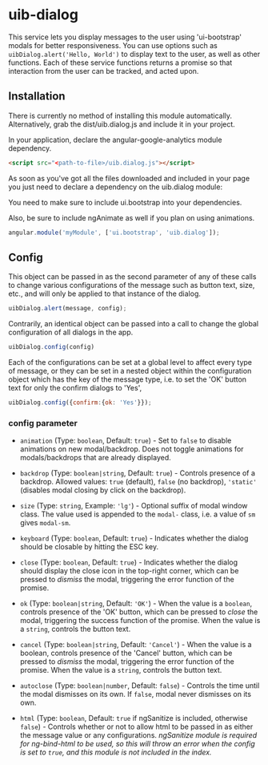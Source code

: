 # uib-dialog

This service lets you display messages to the user using 'ui-bootstrap' modals for better responsiveness.
You can use options such as `uibDialog.alert('Hello, World')` to display text to the user, as well as other functions.
Each of these service functions returns a promise so that interaction from the user can be tracked, and acted upon.

## Installation

There is currently no method of installing this module automatically.
Alternatively, grab the dist/uib.dialog.js and include it in your project.

In your application, declare the angular-google-analytics module dependency.

```html
<script src="<path-to-file>/uib.dialog.js"></script>
```

As soon as you've got all the files downloaded and included in your page you just need to declare a dependency on the uib.dialog module:

You need to make sure to include ui.bootstrap into your dependencies.

Also, be sure to include ngAnimate as well if you plan on using animations.

```javascript
angular.module('myModule', ['ui.bootstrap', 'uib.dialog']);
```

## Config

This object can be passed in as the second parameter of any of these calls to change various configurations of the message such as button text, size, etc., and will only be applied to that instance of the dialog.

```javascript
uibDialog.alert(message, config);
```

Contrarily, an identical object can be passed into a call to change the global configuration of all dialogs in the app.

```javascript
uibDialog.config(config)
```

Each of the configurations can be set at a global level to affect every type of message, or they can be set in a nested object within the configuration object which has the key of the message type, i.e. to set the 'OK' button text for only the confirm dialogs to 'Yes',

```javascript
uibDialog.config({confirm:{ok: 'Yes'}});
```

### config parameter

 - `animation` (Type: `boolean`, Default: `true`) - Set to `false` to disable animations on new modal/backdrop. Does not toggle animations for modals/backdrops that are already displayed.

 - `backdrop` (Type: `boolean|string`, Default: `true`) - Controls presence of a backdrop. Allowed values: `true` (default), `false` (no backdrop), `'static'` (disables modal closing by click on the backdrop).

 - `size` (Type: `string`, Example: `'lg'`) - Optional suffix of modal window class. The value used is appended to the `modal-` class, i.e. a value of `sm` gives `modal-sm`.

 - `keyboard` (Type: `boolean`, Default: `true`) - Indicates whether the dialog should be closable by hitting the ESC key.

 - `close` (Type: `boolean`, Default: `true`) - Indicates whether the dialog should display the close icon in the top-right corner, which can be pressed to _dismiss_ the modal, triggering the error function of the promise.

 - `ok` (Type: `boolean|string`, Default: `'OK'`) - When the value is a `boolean`, controls presence of the 'OK' button, which can be pressed to _close_ the modal, triggering the success function of the promise. When the value is a `string`, controls the button text.

 - `cancel` (Type: `boolean|string`, Default: `'Cancel'`) - When the value is a boolean, controls presence of the 'Cancel' button, which can be pressed to _dismiss_ the modal, triggering the error function of the promise. When the value is a `string`, controls the button text.

 - `autoclose` (Type: `boolean|number`, Default: `false`) - Controls the time until the modal dismisses on its own. If `false`, modal never dismisses on its own.

 - `html` (Type: `boolean`, Default: `true` if ngSanitize is included, otherwise `false`) - Controls whether or not to allow html to be passed in as either the message value or any configurations. *ngSanitize module is required for ng-bind-html to be used, so this will throw an error when the config is set to `true`, and this module is not included in the index.*
